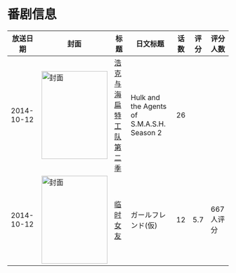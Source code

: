 # 番剧信息

|放送日期|封面|标题|日文标题|话数|评分|评分人数|
|---|---|---|---|---|---|---|
|2014-10-12|<img src="https://lain.bgm.tv/pic/cover/c/a4/df/226643_uLc1Z.jpg" alt="封面" style="width:150px;height:200px;object-fit:cover;">|[浩克与海扁特工队 第二季](https://bangumi.tv/subject/226643)|Hulk and the Agents of S.M.A.S.H. Season 2|26|||
|2014-10-12|<img src="https://lain.bgm.tv/pic/cover/c/22/ff/106879_6rXnD.jpg" alt="封面" style="width:150px;height:200px;object-fit:cover;">|[临时女友](https://bangumi.tv/subject/106879)|ガールフレンド(仮)|12|5.7|667人评分|
